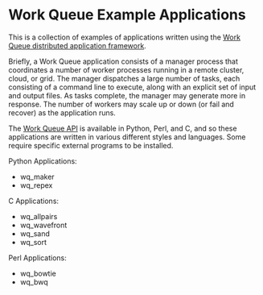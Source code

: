 # Work Queue Example Applications

This is a collection of examples of applications written using
the [Work Queue distributed application framework](http://ccl.cse.nd.edu/software/workqueue/).

Briefly, a Work Queue application consists of a manager process that coordinates
a number of worker processes running in a remote cluster, cloud, or grid.
The manager dispatches a large number of tasks, each consisting of a command
line to execute, along with an explicit set of input and output files.
As tasks complete, the manager may generate more in response.
The number of workers may scale up or down (or fail and recover)
as the application runs.

The [Work Queue API](http://ccl.cse.nd.edu/software/manuals/api/html/work__queue_8h.html)
is available in Python, Perl, and C, and so these
applications are written in various different styles and languages.
Some require specific external programs to be installed.

Python Applications:
- wq_maker
- wq_repex 

C Applications:
- wq_allpairs
- wq_wavefront
- wq_sand
- wq_sort

Perl Applications:
- wq_bowtie
- wq_bwq

